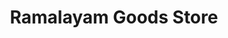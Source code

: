 ---
title: "Ramalayam Goods Store"
url: /pattanakkad/ramalayam-goods-store-vayalar-road/
shop: Eisenwaren
---